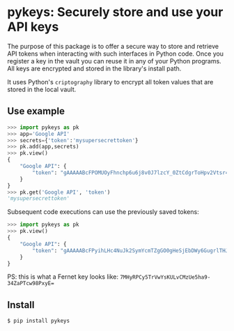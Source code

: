 # pykeys: Securely store and use your API keys

The purpose of this package is to offer a secure way to store and retrieve API tokens when interacting with such interfaces in Python code. Once you register a key in the vault you can reuse it in any of your Python programs. All keys are encrypted and stored in the library's install path.

It uses Python's `criptography` library to encrypt all token values that are stored in the local vault.

## Use example
```Python
>>> import pykeys as pk
>>> app='Google API'
>>> secrets={'token':'mysupersecrettoken'}
>>> pk.add(app,secrets)
>>> pk.view()
{
    "Google API": {
        "token": "gAAAAABcFPOMUOyFhnchp6u6j8v0J7lzcY_0ZtCdgrToHpv2Vtsr44Lb9BRDfoMWuNXQNbnBiXIBxYsHjXRAkyuf9VJYZbR_E7tY1AeKjpYglpk0NSC_NN0="
    }
}
>>> pk.get('Google API', 'token')
'mysupersecrettoken'
```

Subsequent code executions can use the previously saved tokens:
```Python
>>> import pykeys as pk
>>> pk.view()
{
    "Google API": {
        "token": "gAAAAABcFPyihLHc4NuJk2SymYcmTZgGO0gHeSjEbDWy6GugrlTHJ7o0kjQ6tduHdHsSuquD0lgGlRQij02f47uYCyvWEfBE4o2j5KV5yP7t3qCADl-Ou9o="
    }
}
```

PS: this is what a Fernet key looks like: `7MHyRPCy5TrVwYsKULvCMzUe5ha9-34ZaPTcw98PxyE=`

## Install
```bash
$ pip install pykeys
```
